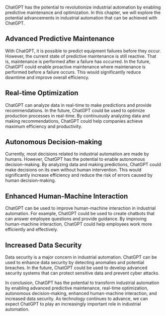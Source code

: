 
ChatGPT has the potential to revolutionize industrial automation by enabling predictive maintenance and optimization. In this chapter, we will explore the potential advancements in industrial automation that can be achieved with ChatGPT.

Advanced Predictive Maintenance
-------------------------------

With ChatGPT, it is possible to predict equipment failures before they occur. However, the current state of predictive maintenance is still reactive. That is, maintenance is performed after a failure has occurred. In the future, ChatGPT could enable proactive maintenance where maintenance is performed before a failure occurs. This would significantly reduce downtime and improve overall efficiency.

Real-time Optimization
----------------------

ChatGPT can analyze data in real-time to make predictions and provide recommendations. In the future, ChatGPT could be used to optimize production processes in real-time. By continuously analyzing data and making recommendations, ChatGPT could help companies achieve maximum efficiency and productivity.

Autonomous Decision-making
--------------------------

Currently, most decisions related to industrial automation are made by humans. However, ChatGPT has the potential to enable autonomous decision-making. By analyzing data and making predictions, ChatGPT could make decisions on its own without human intervention. This would significantly increase efficiency and reduce the risk of errors caused by human decision-making.

Enhanced Human-Machine Interaction
----------------------------------

ChatGPT can be used to improve human-machine interaction in industrial automation. For example, ChatGPT could be used to create chatbots that can answer employee questions and provide guidance. By improving human-machine interaction, ChatGPT could help employees work more efficiently and effectively.

Increased Data Security
-----------------------

Data security is a major concern in industrial automation. ChatGPT can be used to enhance data security by detecting anomalies and potential breaches. In the future, ChatGPT could be used to develop advanced security systems that can protect sensitive data and prevent cyber attacks.

In conclusion, ChatGPT has the potential to transform industrial automation by enabling advanced predictive maintenance, real-time optimization, autonomous decision-making, enhanced human-machine interaction, and increased data security. As technology continues to advance, we can expect ChatGPT to play an increasingly important role in industrial automation.
